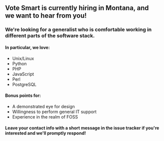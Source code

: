 ## Vote Smart is currently hiring in Montana, and we want to hear from you!

### We're looking for a generalist who is comfortable working in different parts of the software stack.  

#### In particular, we love:
- Unix/Linux
- Python
- PHP
- JavaScript
- Perl
- PostgreSQL

#### Bonus points for:
- A demonstrated eye for design
- Willingness to perform general IT support
- Experience in the realm of FOSS

#### Leave your contact info with a short message in the issue tracker if you're interested and we'll promptly respond!
